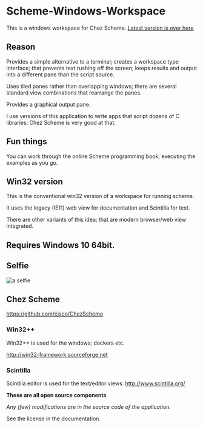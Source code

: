 # Scheme-Windows-Workspace
This is a windows workspace for Chez Scheme.
[Latest version is over here](https://github.com/alban-read/Scheme-Windows-Tiled-Shell)


## Reason

Provides a simple alternative to a terminal; creates a workspace type interface; that prevents text rushing off the screen;  keeps results and output into a different pane than the script source.

Uses tiled panes rather than overlapping windows; there are several standard view combinations that rearrange the panes.

Provides a graphical output pane.

I use versions of this application to write apps that script dozens of C libraries; Chez Scheme is very good at that.

## Fun things

You can work through the online Scheme programming book; executing the examples as you go.

## Win32 version

This is the conventional win32 version of a workspace for running scheme.

It uses the legacy (IE11) web view for documentation and Scintilla for text.

There are other variants of this idea; that are modern browser/web view integrated. 



## Requires Windows 10 64bit.




## Selfie 
![a selfie](https://github.com/alban-read/Scheme-Windows-Workspace/blob/master/Graphics.png)



## Chez Scheme

https://github.com/cisco/ChezScheme

### Win32++

Win32++  is used for the windows; dockers etc.

http://win32-framework.sourceforge.net  

### Scintilla

Scintilla editor is used for the text/editor views.
http://www.scintilla.org/

**These are all open source components**

*Any (few) modifications are in the source code of the application.* 

See the license in the documentation.
